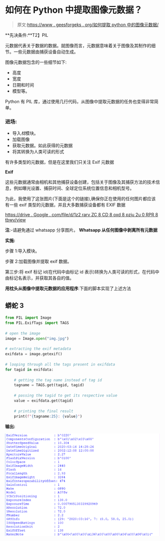 # 如何在 Python 中提取图像元数据？

> 原文:[https://www . geesforgeks . org/如何提取 python 中的图像元数据/](https://www.geeksforgeeks.org/how-to-extract-image-metadata-in-python/)

**先决条件:**T2】PIL

元数据代表关于数据的数据。就图像而言，元数据意味着关于图像及其制作的细节。一些元数据由捕获设备自动生成。

图像元数据包含的一些细节如下:

*   高度
*   宽度
*   日期和时间
*   模型等。

Python 有 PIL 库，通过使用几行代码，从图像中提取元数据的任务也变得非常简单。

### **进场:**

*   导入*枕*模块。
*   加载图像
*   获取元数据。如此获得的元数据
*   将其转换为人类可读的形式

有许多类型的元数据，但是在这里我们只关注 Exif 元数据

**Exif**

这些元数据通常由相机和其他捕获设备创建，包括关于图像及其捕获方法的技术信息，例如曝光设置、捕获时间、全球定位系统位置信息和相机型号。

为此，我使用了这张图片(下面是这个的链接),确保你正在使用的任何图片都应该有一些 exif 类型的元数据，并且大多数捕获设备都有 EXIF 数据

[https://drive . Google . com/file/d/1z2 rarv ZC 8 CD 8 oxd 8 pzju 2u 0 RPR 8 tbwv/view](https://drive.google.com/file/d/1z2RaRvzC8Cd8oxD8pZJu2U0rpRr8tbwV/view)

**注**:-请避免通过 whatsapp 分享图片。 **Whatsapp 从任何图像中剥离所有元数据**

**实施:**

步骤 1:导入模块。

步骤 2:加载图像并提取 exif 数据。

第三步:将 exif 标记 id(在代码中由标记 id 表示)转换为人类可读的形式，在代码中由标记名表示，并获取其各自的值。

**用枕头从图像中提取元数据的应用程序**:下面的脚本实现了上述方法

## 蟒蛇 3

```py
from PIL import Image
from PIL.ExifTags import TAGS

# open the image
image = Image.open("img.jpg")

# extracting the exif metadata
exifdata = image.getexif()

# looping through all the tags present in exifdata
for tagid in exifdata:

    # getting the tag name instead of tag id
    tagname = TAGS.get(tagid, tagid)

    # passing the tagid to get its respective value
    value = exifdata.get(tagid)

    # printing the final result
    print(f"{tagname:25}: {value}")
```

**输出:**

![](img/1c6624890fe07fb99eb6e9b9710219dd.png)